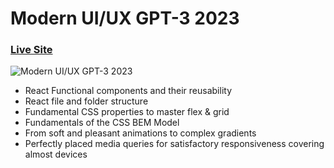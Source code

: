 # Modern UI/UX GPT-3 2023
### [Live Site](https://gpt-3-2023.netlify.app/)

![Modern UI/UX GPT-3 2023](https://i.ibb.co/x8R61k2/screencapture-gpt-3-2023-netlify-app-2023-01-17-21-16-39.png)


- React Functional components and their reusability
- React file and folder structure
- Fundamental CSS properties to master flex & grid
- Fundamentals of the CSS BEM Model
- From soft and pleasant animations to complex gradients
- Perfectly placed media queries for satisfactory responsiveness covering almost devices
